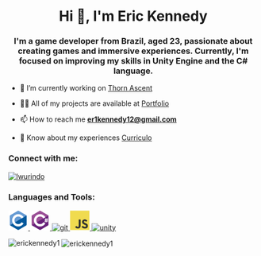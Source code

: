 <h1 align="center">Hi 👋, I'm Eric Kennedy</h1>
<h3 align="center">I'm a game developer from Brazil, aged 23, passionate about creating games and immersive experiences. Currently, I'm focused on improving my skills in Unity Engine and the C# language.</h3>

- 🔭 I’m currently working on [Thorn Ascent](https://github.com/erickennedy1/Dark-Ascent)

- 👨‍💻 All of my projects are available at [Portfolio](https://pleasant-canvas-dc5.notion.site/Portf-lio-c89f4e11fcd24b499a846e590efdd606)

- 📫 How to reach me **er1kennedy12@gmail.com**

- 📄 Know about my experiences [Curriculo](https://pleasant-canvas-dc5.notion.site/Curr-culo-e1745798ef6449098fc088cf6e065e52?pvs=74)

<h3 align="left">Connect with me:</h3>
<p align="left">
<a href="https://linkedin.com/in/lwurindo" target="blank"><img align="center" src="https://raw.githubusercontent.com/rahuldkjain/github-profile-readme-generator/master/src/images/icons/Social/linked-in-alt.svg" alt="lwurindo" height="30" width="40" /></a>
</p>

<h3 align="left">Languages and Tools:</h3>
<p align="left"> <a href="https://www.cprogramming.com/" target="_blank" rel="noreferrer"> <img src="https://raw.githubusercontent.com/devicons/devicon/master/icons/c/c-original.svg" alt="c" width="40" height="40"/> </a> <a href="https://www.w3schools.com/cs/" target="_blank" rel="noreferrer"> <img src="https://raw.githubusercontent.com/devicons/devicon/master/icons/csharp/csharp-original.svg" alt="csharp" width="40" height="40"/> </a> <a href="https://git-scm.com/" target="_blank" rel="noreferrer"> <img src="https://www.vectorlogo.zone/logos/git-scm/git-scm-icon.svg" alt="git" width="40" height="40"/> </a> <a href="https://developer.mozilla.org/en-US/docs/Web/JavaScript" target="_blank" rel="noreferrer"> <img src="https://raw.githubusercontent.com/devicons/devicon/master/icons/javascript/javascript-original.svg" alt="javascript" width="40" height="40"/> </a> <a href="https://unity.com/" target="_blank" rel="noreferrer"> <img src="https://www.vectorlogo.zone/logos/unity3d/unity3d-icon.svg" alt="unity" width="40" height="40"/> </a> </p>

<p><img align="left" src="https://github-readme-stats.vercel.app/api/top-langs?username=erickennedy1&show_icons=true&locale=en&layout=compact" alt="erickennedy1" /></p>

<p>&nbsp;<img align="center" src="https://github-readme-stats.vercel.app/api?username=erickennedy1&show_icons=true&locale=en" alt="erickennedy1" /></p>
